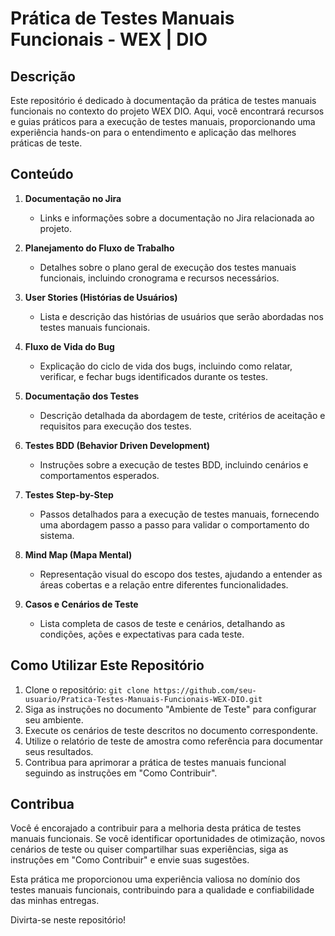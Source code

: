 # Prática de Testes Manuais Funcionais - WEX | DIO

## Descrição

Este repositório é dedicado à documentação da prática de testes manuais funcionais no contexto do projeto WEX DIO. Aqui, você encontrará recursos e guias práticos para a execução de testes manuais, proporcionando uma experiência hands-on para o entendimento e aplicação das melhores práticas de teste.

## Conteúdo

1. **Documentação no Jira**
   - Links e informações sobre a documentação no Jira relacionada ao projeto.

2. **Planejamento do Fluxo de Trabalho**
   - Detalhes sobre o plano geral de execução dos testes manuais funcionais, incluindo cronograma e recursos necessários.

3. **User Stories (Histórias de Usuários)**
   - Lista e descrição das histórias de usuários que serão abordadas nos testes manuais funcionais.

4. **Fluxo de Vida do Bug**
   - Explicação do ciclo de vida dos bugs, incluindo como relatar, verificar, e fechar bugs identificados durante os testes.

5. **Documentação dos Testes**
   - Descrição detalhada da abordagem de teste, critérios de aceitação e requisitos para execução dos testes.

6. **Testes BDD (Behavior Driven Development)**
   - Instruções sobre a execução de testes BDD, incluindo cenários e comportamentos esperados.

7. **Testes Step-by-Step**
   - Passos detalhados para a execução de testes manuais, fornecendo uma abordagem passo a passo para validar o comportamento do sistema.

8. **Mind Map (Mapa Mental)**
   - Representação visual do escopo dos testes, ajudando a entender as áreas cobertas e a relação entre diferentes funcionalidades.

9. **Casos e Cenários de Teste**
   - Lista completa de casos de teste e cenários, detalhando as condições, ações e expectativas para cada teste.

## Como Utilizar Este Repositório

1. Clone o repositório: `git clone https://github.com/seu-usuario/Pratica-Testes-Manuais-Funcionais-WEX-DIO.git`
2. Siga as instruções no documento "Ambiente de Teste" para configurar seu ambiente.
3. Execute os cenários de teste descritos no documento correspondente.
4. Utilize o relatório de teste de amostra como referência para documentar seus resultados.
5. Contribua para aprimorar a prática de testes manuais funcional seguindo as instruções em "Como Contribuir".

## Contribua

Você é encorajado a contribuir para a melhoria desta prática de testes manuais funcionais. Se você identificar oportunidades de otimização, novos cenários de teste ou quiser compartilhar suas experiências, siga as instruções em "Como Contribuir" e envie suas sugestões.

Esta prática me proporcionou uma experiência valiosa no domínio dos testes manuais funcionais, contribuindo para a qualidade e confiabilidade das minhas entregas.

Divirta-se neste repositório!

